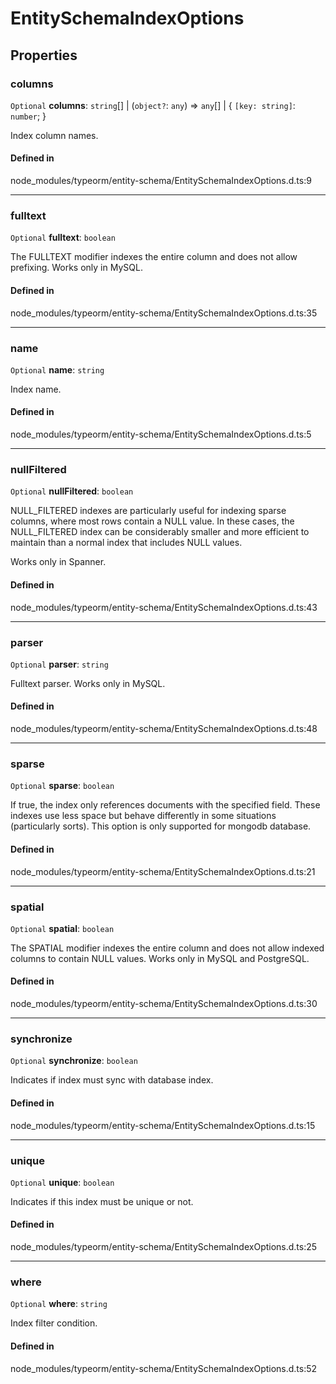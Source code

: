 # EntitySchemaIndexOptions

## Properties

### columns

 `Optional` **columns**: `string`[] \| (`object?`: `any`) => `any`[] \| { `[key: string]`: `number`;  }

Index column names.

#### Defined in

node_modules/typeorm/entity-schema/EntitySchemaIndexOptions.d.ts:9

___

### fulltext

 `Optional` **fulltext**: `boolean`

The FULLTEXT modifier indexes the entire column and does not allow prefixing.
Works only in MySQL.

#### Defined in

node_modules/typeorm/entity-schema/EntitySchemaIndexOptions.d.ts:35

___

### name

 `Optional` **name**: `string`

Index name.

#### Defined in

node_modules/typeorm/entity-schema/EntitySchemaIndexOptions.d.ts:5

___

### nullFiltered

 `Optional` **nullFiltered**: `boolean`

NULL_FILTERED indexes are particularly useful for indexing sparse columns, where most rows contain a NULL value.
In these cases, the NULL_FILTERED index can be considerably smaller and more efficient to maintain than
a normal index that includes NULL values.

Works only in Spanner.

#### Defined in

node_modules/typeorm/entity-schema/EntitySchemaIndexOptions.d.ts:43

___

### parser

 `Optional` **parser**: `string`

Fulltext parser.
Works only in MySQL.

#### Defined in

node_modules/typeorm/entity-schema/EntitySchemaIndexOptions.d.ts:48

___

### sparse

 `Optional` **sparse**: `boolean`

If true, the index only references documents with the specified field.
These indexes use less space but behave differently in some situations (particularly sorts).
This option is only supported for mongodb database.

#### Defined in

node_modules/typeorm/entity-schema/EntitySchemaIndexOptions.d.ts:21

___

### spatial

 `Optional` **spatial**: `boolean`

The SPATIAL modifier indexes the entire column and does not allow indexed columns to contain NULL values.
Works only in MySQL and PostgreSQL.

#### Defined in

node_modules/typeorm/entity-schema/EntitySchemaIndexOptions.d.ts:30

___

### synchronize

 `Optional` **synchronize**: `boolean`

Indicates if index must sync with database index.

#### Defined in

node_modules/typeorm/entity-schema/EntitySchemaIndexOptions.d.ts:15

___

### unique

 `Optional` **unique**: `boolean`

Indicates if this index must be unique or not.

#### Defined in

node_modules/typeorm/entity-schema/EntitySchemaIndexOptions.d.ts:25

___

### where

 `Optional` **where**: `string`

Index filter condition.

#### Defined in

node_modules/typeorm/entity-schema/EntitySchemaIndexOptions.d.ts:52
